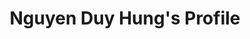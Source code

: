 ---
layout: author
title: Nguyen Duy Hung's Profile
permalink: /blog/duyhungnguyen.html

short_name: duyhungnguyen
name: Nguyen Duy Hung
position: Master of Science
link_avatar: /assets/img/authors/duyhungnguyen.jpg
motto_in_life: I love my life, I live my life by my own way. No one else care.

link_profile: authors/duyhungnguyen/profile.html
link_contact: authors/duyhungnguyen/contact.html

---